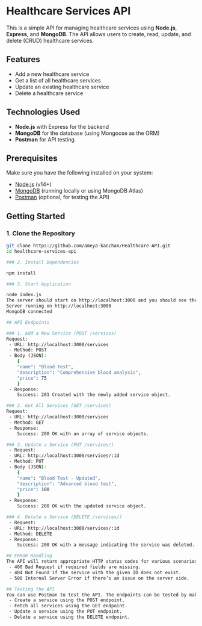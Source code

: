 # Healthcare Services API

This is a simple API for managing healthcare services using **Node.js**, **Express**, and **MongoDB**. The API allows users to create, read, update, and delete (CRUD) healthcare services.

## Features

- Add a new healthcare service
- Get a list of all healthcare services
- Update an existing healthcare service
- Delete a healthcare service

## Technologies Used

- **Node.js** with Express for the backend
- **MongoDB** for the database (using Mongoose as the ORM)
- **Postman** for API testing

## Prerequisites

Make sure you have the following installed on your system:

- [Node.js](https://nodejs.org/) (v14+)
- [MongoDB](https://www.mongodb.com/) (running locally or using MongoDB Atlas)
- [Postman](https://www.postman.com/) (optional, for testing the API)

## Getting Started

### 1. Clone the Repository

```bash
git clone https://github.com/ameya-kanchan/Healthcare-API.git
cd healthcare-services-api

### 2. Install Dependencies 

npm install

### 3. Start Application

node index.js
The server should start on http://localhost:3000 and you should see the message:
Server running on http://localhost:3000
MongoDB connected

## API Endpoints

### 1. Add a New Service (POST /services)
Request:
 - URL: http://localhost:3000/services
 - Method: POST
 - Body (JSON):
    {
    "name": "Blood Test",
    "description": "Comprehensive blood analysis",
    "price": 75
    }
 - Response:
    Success: 201 Created with the newly added service object.

### 2. Get All Services (GET /services)
Request:
 - URL: http://localhost:3000/services
 - Method: GET
 - Response:
    Success: 200 OK with an array of service objects.

### 3. Update a Service (PUT /services/)
 - Request:
 - URL: http://localhost:3000/services/:id
 - Method: PUT
 - Body (JSON):
    {
    "name": "Blood Test - Updated",
    "description": "Advanced blood test",
    "price": 100
    }
 - Response:
    Success: 200 OK with the updated service object.

### 4. Delete a Service (DELETE /services/)
 - Request:
 - URL: http://localhost:3000/services/:id
 - Method: DELETE
 - Response:
    Success: 200 OK with a message indicating the service was deleted.

## ERROR Handling 
The API will return appropriate HTTP status codes for various scenarios:
 - 400 Bad Request if required fields are missing.
 - 404 Not Found if the service with the given ID does not exist.
 - 500 Internal Server Error if there’s an issue on the server side.

## Testing the API
You can use Postman to test the API. The endpoints can be tested by making HTTP requests to the localhost:3000 server (or the appropriate URL if you deploy the API).
 - Create a service using the POST endpoint.
 - Fetch all services using the GET endpoint.
 - Update a service using the PUT endpoint.
 - Delete a service using the DELETE endpoint. 